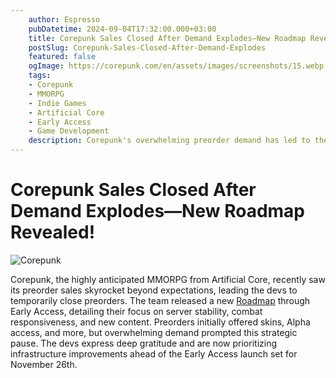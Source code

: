 ```yaml
---
    author: Espresso
    pubDatetime: 2024-09-04T17:32:00.000+03:00
    title: Corepunk Sales Closed After Demand Explodes—New Roadmap Revealed!
    postSlug: Corepunk-Sales-Closed-After-Demand-Explodes
    featured: false
    ogImage: https://corepunk.com/en/assets/images/screenshots/15.webp
    tags:
    - Corepunk
    - MMORPG
    - Indie Games
    - Artificial Core
    - Early Access
    - Game Development
    description: Corepunk's overwhelming preorder demand has led to the temporary closure of sales. The dev team is now focused on key improvements as outlined in their latest roadmap.
---
```


# Corepunk Sales Closed After Demand Explodes—New Roadmap Revealed!

![Corepunk](https://corepunk.com/en/assets/images/screenshots/03.webp)

Corepunk, the highly anticipated MMORPG from Artificial Core, recently saw its preorder sales skyrocket beyond expectations, leading the devs to temporarily close preorders. The team released a new [Roadmap](https://corepunk.com/en/news/article/72) through Early Access, detailing their focus on server stability, combat responsiveness, and new content. Preorders initially offered skins, Alpha access, and more, but overwhelming demand prompted this strategic pause. The devs express deep gratitude and are now prioritizing infrastructure improvements ahead of the Early Access launch set for November 26th.
